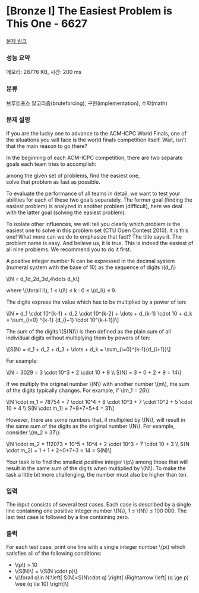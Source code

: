 # [Bronze I] The Easiest Problem is This One - 6627 

[문제 링크](https://www.acmicpc.net/problem/6627) 

### 성능 요약

메모리: 28776 KB, 시간: 200 ms

### 분류

브루트포스 알고리즘(bruteforcing), 구현(implementation), 수학(math)

### 문제 설명

<p>If you are the lucky one to advance to the ACM-ICPC World Finals, one of the situations you will face is the world finals competition itself. Wait, isn’t that the main reason to go there?</p>

<p>In the beginning of each ACM-ICPC competition, there are two separate goals each team tries to accomplish:</p>

<p>among the given set of problems, find the easiest one,<br>
solve that problem as fast as possible.</p>

<p>To evaluate the performance of all teams in detail, we want to test your abilities for each of these two goals separately. The former goal (finding the easiest problem) is analyzed in another problem (difficult), here we deal with the latter goal (solving the easiest problem).</p>

<p>To isolate other influences, we will tell you clearly which problem is the easiest one to solve in this problem set (CTU Open Contest 2010). It is this one! What more can we do to emphasize that fact? The title says it. The problem name is easy. And believe us, it is true. This is indeed the easiest of all nine problems. We recommend you to do it first.</p>

<p>A positive integer number N can be expressed in the decimal system (numeral system with the base of 10) as the sequence of digits \(d_i\)</p>

<p>\[N = d_1d_2d_3d_4\dots d_k\]</p>

<p>where \(\forall i\), 1 ≤ \(i\) ≤ k : 0 ≤ \(d_i\) ≤ 9.</p>

<p>The digits express the value which has to be multiplied by a power of ten:</p>

<p>\[N = d_1 \cdot 10^{k-1} + d_2 \cdot 10^{k-2} + \dots + d_{k-1} \cdot 10 + d_k = \sum_{i=0} ^{k-1} {d_{i+1} \cdot 10^{k-i-1}}\]</p>

<p>The sum of the digits \(S(N)\) is then defined as the plain sum of all individual digits without multiplying them by powers of ten:</p>

<p>\[S(N) = d_1 + d_2 + d_3 + \dots + d_k = \sum_{i=0}^{k-1}{d_{i+1}}\]</p>

<p>For example:</p>

<p>\[N = 3029 = 3 \cdot 10^3 + 2 \cdot 10 + 9 \\ S(N) = 3 + 0 + 2 + 9 = 14\]</p>

<p>If we multiply the original number \(N\) with another number \(m\), the sum of the digits typically changes. For example, if \(m_1 = 26\):</p>

<p>\[N \cdot m_1 = 78754 = 7 \cdot 10^4 + 8 \cdot 10^3 + 7 \cdot 10^2 + 5 \cdot 10 + 4 \\ S(N \cdot m_1) = 7+8+7+5+4 = 31\]</p>

<p>However, there are some numbers that, if multiplied by \(N\), will result in the same sum of the digits as the original number \(N\). For example, consider \(m_2 = 37\):</p>

<p>\[N \cdot m_2 = 112073 = 10^5 + 10^4 + 2 \cdot 10^3 + 7 \cdot 10 + 3 \\ S(N \cdot m_2) = 1 + 1 + 2+0+7+3 = 14 = S(N)\]</p>

<p>Your task is to find the smallest positive integer \(p\) among those that will result in the same sum of the digits when multiplied by \(N\). To make the task a little bit more challenging, the number must also be higher than ten.</p>

### 입력 

 <p>The input consists of several test cases. Each case is described by a single line containing one positive integer number \(N\), 1 ≤ \(N\) ≤ 100 000. The last test case is followed by a line containing zero.</p>

### 출력 

 <p>For each test case, print one line with a single integer number \(p\) which satisfies all of the following conditions:</p>

<ul>
	<li>\(p\) > 10</li>
	<li>\(S(N)\) = \(S(N \cdot p)\)</li>
	<li>\(\forall q\in N:\left[ S(N)=S(N\cdot q) \right] \Rightarrow  \left[  (q \ge p) \vee (q \le 10) \right]\)</li>
</ul>

